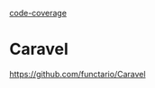 [code-coverage](https://img.shields.io/badge/Code%20Coverage-86%25-success?style=flat)
# Caravel

https://github.com/functario/Caravel